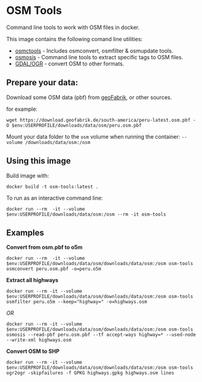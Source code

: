 # OSM Tools
Command line tools to work with OSM files in docker.

This image contains the following comand line utilities:
* [osmctools](https://gitlab.com/osm-c-tools/osmctools) - Includes osmconvert, osmfilter & osmupdate tools.
* [osmosis](https://wiki.openstreetmap.org/wiki/Osmosis) - Command line tools to extract specific tags to OSM files.
* [GDAL/OGR](https://gdal.org/) - convert OSM to other formats.

## Prepare your data:

Download some OSM data (pbf) from [geoFabrik](https://download.geofabrik.de/), or other sources.

for example:

```
wget https://download.geofabrik.de/south-america/peru-latest.osm.pbf -O $env:USERPROFILE/downloads/data/osm/peru.osm.pbf
```

Mount your data folder to the `osm` volume when running the container: `--volume /downloads/data/osm:/osm`

## Using this image

Build image with:

```
docker build -t osm-tools:latest .
```

To run as an interactive command line:

```
docker run --rm  -it --volume  $env:USERPROFILE/downloads/data/osm:/osm --rm -it osm-tools
```

## Examples

**Convert from osm.pbf to o5m**

```
docker run --rm  -it --volume $env:USERPROFILE/downloads/data/osm/downloads/data/osm:/osm osm-tools osmconvert peru.osm.pbf -o=peru.o5m
```

**Extract all highways**

```
docker run --rm -it --volume $env:USERPROFILE/downloads/data/osm/downloads/data/osm:/osm osm-tools osmfilter peru.o5m --keep="highway=" -o=highways.osm
```

*OR*

```
docker run --rm -it --volume $env:USERPROFILE/downloads/data/osm/downloads/data/osm:/osm osm-tools osmosis --read-pbf peru.osm.pbf --tf accept-ways highway=* --used-node --write-xml highways.osm
```

**Convert OSM to SHP**

```
docker run --rm -it --volume $env:USERPROFILE/downloads/data/osm/downloads/data/osm:/osm osm-tools ogr2ogr -skipfailures -f GPKG highways.gpkg highways.osm lines
```